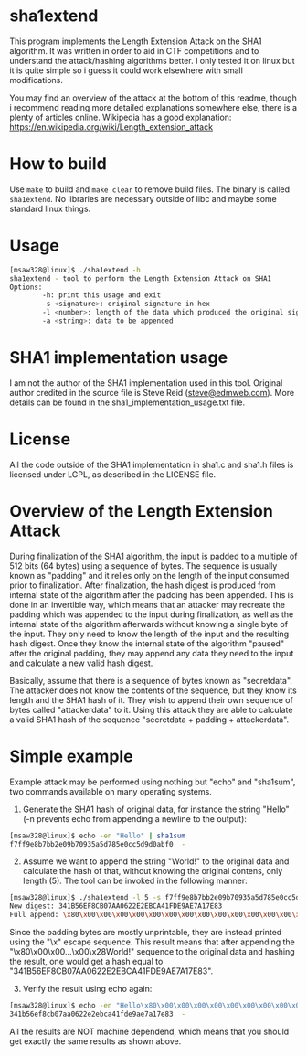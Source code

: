 # sha1extend
This program implements the Length Extension Attack on the SHA1 algorithm. It was written in order to aid in CTF competitions and to understand the attack/hashing algorithms better. I only tested it on linux but it is quite simple so i guess it could work elsewhere with small modifications.

You may find an overview of the attack at the bottom of this readme, though i recommend reading more detailed explanations somewhere else, there is a plenty of articles online.
Wikipedia has a good explanation: https://en.wikipedia.org/wiki/Length_extension_attack

# How to build
Use `make` to build and `make clear` to remove build files. The binary is called `sha1extend`. No libraries are necessary outside of libc and maybe some standard linux things.

# Usage
```bash
[msaw328@linux]$ ./sha1extend -h
sha1extend - tool to perform the Length Extension Attack on SHA1
Options:
        -h: print this usage and exit
        -s <signature>: original signature in hex
        -l <number>: length of the data which produced the original signature
        -a <string>: data to be appended
```

# SHA1 implementation usage
I am not the author of the SHA1 implementation used in this tool. Original author credited in the source file is Steve Reid (steve@edmweb.com). More details can be found in the sha1_implementation_usage.txt file.

# License
All the code outside of the SHA1 implementation in sha1.c and sha1.h files is licensed under LGPL, as described in the LICENSE file.

# Overview of the Length Extension Attack
During finalization of the SHA1 algorithm, the input is padded to a multiple of 512 bits (64 bytes) using a sequence of bytes. The sequence is usually known as "padding" and it relies only on the length of the input consumed prior to finalization. After finalization, the hash digest is produced from internal state of the algorithm after the padding has been appended. This is done in an invertible way, which means that an attacker may recreate the padding which was appended to the input during finalization, as well as the internal state of the algorithm afterwards without knowing a single byte of the input. They only need to know the length of the input and the resulting hash digest. Once they know the internal state of the algorithm "paused" after the original padding, they may append any data they need to the input and calculate a new valid hash digest.

Basically, assume that there is a sequence of bytes known as "secretdata". The attacker does not know the contents of the sequence, but they know its length and the SHA1 hash of it.
They wish to append their own sequence of bytes called "attackerdata" to it. Using this attack they are able to calculate a valid SHA1 hash of the sequence "secretdata + padding + attackerdata".

# Simple example
Example attack may be performed using nothing but "echo" and "sha1sum", two commands available on many operating systems.

1. Generate the SHA1 hash of original data, for instance the string "Hello" (-n prevents echo from appending a newline to the output):
```bash
[msaw328@linux]$ echo -en "Hello" | sha1sum 
f7ff9e8b7bb2e09b70935a5d785e0cc5d9d0abf0  -
```

2. Assume we want to append the string "World!" to the original data and calculate the hash of that, without knowing the original contens, only length (5). The tool can be invoked in the following manner:
```bash 
[msaw328@linux]$ ./sha1extend -l 5 -s f7ff9e8b7bb2e09b70935a5d785e0cc5d9d0abf0 -a "World!"
New digest: 341B56EF8CB07AA0622E2EBCA41FDE9AE7A17E83
Full append: \x80\x00\x00\x00\x00\x00\x00\x00\x00\x00\x00\x00\x00\x00\x00\x00\x00\x00\x00\x00\x00\x00\x00\x00\x00\x00\x00\x00\x00\x00\x00\x00\x00\x00\x00\x00\x00\x00\x00\x00\x00\x00\x00\x00\x00\x00\x00\x00\x00\x00\x00\x00\x00\x00\x00\x00\x00\x00\x28World!
```
Since the padding bytes are mostly unprintable, they are instead printed using the "\x" escape sequence.
This result means that after appending the "\x80\x00\x00...\x00\x28World!" sequence to the original data and hashing the result, one would get a hash equal to "341B56EF8CB07AA0622E2EBCA41FDE9AE7A17E83".

3. Verify the result using echo again:
```bash
[msaw328@linux]$ echo -en "Hello\x80\x00\x00\x00\x00\x00\x00\x00\x00\x00\x00\x00\x00\x00\x00\x00\x00\x00\x00\x00\x00\x00\x00\x00\x00\x00\x00\x00\x00\x00\x00\x00\x00\x00\x00\x00\x00\x00\x00\x00\x00\x00\x00\x00\x00\x00\x00\x00\x00\x00\x00\x00\x00\x00\x00\x00\x00\x00\x28World!" | sha1sum 
341b56ef8cb07aa0622e2ebca41fde9ae7a17e83  -
```
All the results are NOT machine dependend, which means that you should get exactly the same results as shown above.
